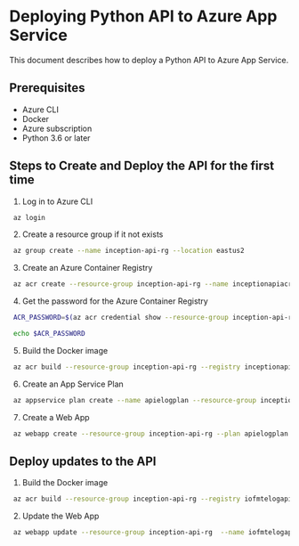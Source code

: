 # Deploying Python API to Azure App Service

This document describes how to deploy a Python API to Azure App Service.

## Prerequisites

- Azure CLI
- Docker
- Azure subscription
- Python 3.6 or later


## Steps to Create and Deploy the API for the first time

1. Log in to Azure CLI

```bash
 az login
```
 
2. Create a resource group if it not exists

```bash
 az group create --name inception-api-rg --location eastus2
```

3. Create an Azure Container Registry

```bash
 az acr create --resource-group inception-api-rg --name inceptionapiacr --sku Basic --admin-enabled true
```
 
4. Get the password for the Azure Container Registry

```bash
 ACR_PASSWORD=$(az acr credential show --resource-group inception-api-rg --name inceptionapiacr --query "passwords[?name == 'password'].value" --output tsv)

 echo $ACR_PASSWORD
```

5. Build the Docker image 

```bash
 az acr build --resource-group inception-api-rg --registry inceptionapiacr --image iofmtelogapi:latest .
```

6. Create an App Service Plan

```bash
 az appservice plan create --name apielogplan --resource-group inception-api-rg --sku B1  --is-linux
``` 
 
7. Create a Web App

```bash
 az webapp create --resource-group inception-api-rg --plan apielogplan --name iofmtelogapi --docker-registry-server-password $ACR_PASSWORD --docker-registry-server-user inceptionapiacr --role acrpull --deployment-container-image-name inceptionapiacr.azurecr.io/iofmtelogapi:latest
```
## Deploy updates to the API

1. Build the Docker image

```bash
 az acr build --resource-group inception-api-rg --registry iofmtelogapiacr --image apisimple:latest .
```

2. Update the Web App

```bash
 az webapp update --resource-group inception-api-rg  --name iofmtelogapi
```
